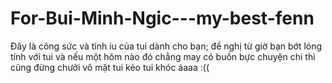 # For-Bui-Minh-Ngic---my-best-fenn
Đây là công sức và tình iu của tui dành cho bạn; đề nghị từ giờ bạn bớt lóng tính với tui và nếu một hôm nào đó chẳng may có buồn bực chuyện chi thì cũng đừng chưởi vô mặt tui kẻo tui khóc áaaa :((

